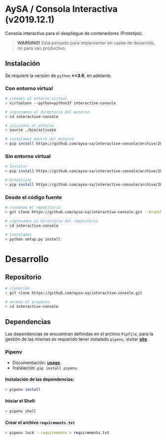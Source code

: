# AySA / Consola Interactiva (v2019.12.1)

Consola interactiva para el despliegue de contenedores (Prototipo).

> **WARNING!**
> Está pensado para implementar en capas de desarrollo, no para uso productivo.

## Instalación

Se requiere la versión de `python` **>=3.6**, en adelante.

### Con entorno virtual

```bash
# creamos el entorno virtual
> virtualenv --python=python37 interactive-console

# ingresamos al directorio del entorno
> cd interactive-console

# iniciamos el entorno
> source ./bin/activate

# instalamos dentro del entorno
> pip install https://github.com/aysa-sa/interactive-console/archive/2019.12.1.zip
```

### Sin entorno virtual

```bash
# Instalar
> pip install https://github.com/aysa-sa/interactive-console/archive/2019.12.1.zip

# Actualizar
> pip install https://github.com/aysa-sa/interactive-console/archive/2019.12.1.zip --upgrade
```

### Desde el código fuente

```bash
# clonamos el repositorio
> git clone https://github.com/aysa-sa/interactive-console.git --branch 2019.12.1 --single-branch

# ingresamos al directorio del repositorio
> cd interactive-console

# instalamos
> python setup.py install
```

# Desarrollo

## Repositorio

```bash
# clonación
> git clone https://github.com/aysa-sa/interactive-console.git

# acceso al proyecto
> cd interactive-console
```

## Dependencias

Las dependencias se encuentran definidas en el archivo `Pipfile`, para la gestión de las mismas es requerido tener instalado `pipenv`, visitar [**site**](https://pipenv.readthedocs.io/).

### Pipenv

* Documentación: [**usage**](https://pipenv.readthedocs.io/en/latest/#pipenv-usage).
* Instalación: `pip install pipenv`.

#### Instalación de las dependencias:

```bash
> pipenv install
```

#### Iniciar el Shell:

```bash
> pipenv shell
```

#### Crear el archivo `requirements.txt`

```bash
> pipenv lock --requirements > requirements.txt
```
